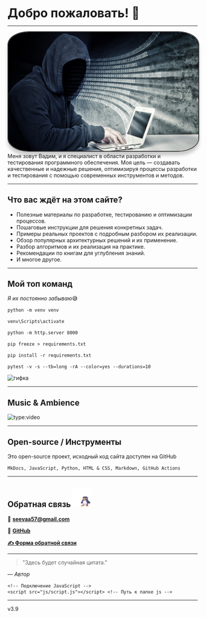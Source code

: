 <h1 class="neon-text-yellow" style="font-size: 2rem; margin-bottom: 10px;" 
    onmouseover="this.textContent='Спасибо, что зашли! 🙌'" 
    onmouseout="this.textContent='Добро пожаловать! 🌟'">
  Добро пожаловать! 🌟
</h1>

---
<style>
  .avatar {
    border-radius: 11%; /* Круглая рамка */
    border: 2px solid #333; /* Тёмная граница */
    box-shadow: 0 10px 8px rgba(0, 0, 0, 0.2); /* Тень */
    transition: transform 1.3s ease; /* Эффект при наведении */
  }

  .avatar:hover {
    transform: scale(1.1); /* Увеличение при наведении */
  }
</style>

<div style="text-align: center;">
  <img src="images/haker.jpg" alt="Хакер" class="avatar" style="width: 800px;">
</div>
Меня зовут Вадим, и я специалист в области разработки и тестирования программного обеспечения. Моя цель — создавать качественные и надежные решения, оптимизируя процессы разработки и тестирования с помощью современных инструментов и методов.

---

## <h2 class="neon-text-pink">Что вас ждёт на этом сайте?</h2>

- Полезные материалы по разработке, тестированию и оптимизации процессов.
- Пошаговые инструкции для решения конкретных задач.
- Примеры реальных проектов с подробным разбором их реализации.
- Обзор популярных архитектурных решений и их применение.
- Разбор алгоритмов и их реализация на практике.
- Рекомендации по книгам для углубления знаний.
- И многое другое.

---

## <h2 class="neon-text-green">Мой топ команд</h2>

_Я их постоянно забываю_😅
```
python -m venv venv
```
```
venv\Scripts\activate
```
```
python -m http.server 8000
```
```
pip freeze > requirements.txt
```
```
pip install -r requirements.txt
```
```
pytest -v -s --tb=long -rA --color=yes --durations=10
```

![гифка](https://media1.giphy.com/media/v1.Y2lkPTc5MGI3NjExcWc2czluZThxZXl6NGk3NG82djZ4cWZ0bWY0NGVjeG5mZjR1eWR2YiZlcD12MV9pbnRlcm5hbF9naWZfYnlfaWQmY3Q9Zw/3oz8xRICW5msyoRUv6/giphy.gif)

---

## <h2 class="neon-text-blue">Music & Ambience</h2>

![type:video](https://www.youtube.com/embed/p2zMXSXhZ9M?si=glYvSX035bksV-Ju)

---

## <h2 class="neon-text-purple">Open-source / Инструменты</h2>


Это open-source проект, исходный код сайта доступен на GitHub

```
MkDocs, JavaScript, Python, HTML & CSS, Markdown, GitHub Actions
```

---


## <h2 class="neon-text-orange">Обратная связь <img src="images/Z5cP.gif" alt="Анимация" class="gif-background"></h2>

📧 **[seevaa57@gmail.com](mailto:seevaa57@gmail.com)**  

🐙 **[GitHub](https://github.com/Showtimeeee)**  

**[✍️ Форма обратной связи](feedback/feedback.md)**

---


<!DOCTYPE html>
<html lang="en">
<head>
    <meta charset="UTF-8">
    <meta name="viewport" content="width=device-width, initial-scale=1.0">
    <title>Главная страница</title>
    <!-- Подключение CSS -->
    <link rel="stylesheet" href="css/styles.css"> <!-- Путь к папке css -->
</head>
<body>
    <!-- Блок для случайной цитаты -->
    <div id="random-quote" class="quote">
        <blockquote>"Здесь будет случайная цитата."</blockquote>
        <cite>— Автор</cite>
    </div>

    <!-- Подключение JavaScript -->
    <script src="js/script.js"></script> <!-- Путь к папке js -->
</body>
</html>

---

<div class="version-container">
    <div class="version-info">
        v3.9
    </div>
</div>
